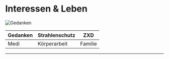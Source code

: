 # Interessen & Leben

<!-- ![Gedanken](https://github.com/adam-p/markdown-here/raw/master/src/common/images/icon48.png "Logo Title Text 1") -->
![Gedanken](https://openclipart.org/download/273488/Man-Light-Bulb-Brain.svg "Gedanken")

| Gedanken  | Strahlenschutz | ZXD  
| --------- |--------------- | ----
| Medi      | Körperarbeit   | Familie 

---
